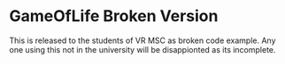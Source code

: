 # GameOfLife Broken Version

This is released to the students of VR MSC as broken code example. Any one using this not in the university will be disappionted as its incomplete.



